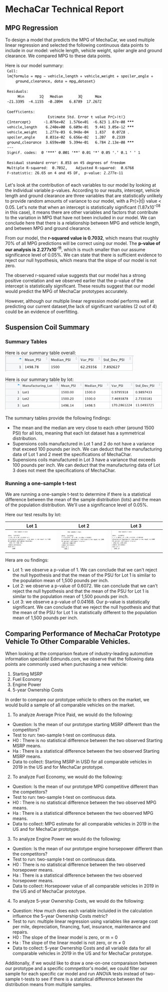# MechaCar Technical Report

## MPG Regression

To design a model that predicts the MPG of MechaCar, we used multiple linear regression and selected the following continuous data points to include in our model: vehicle length, vehicle weight, spiler angle and ground clearance. We compared MPG to these data points.

Here is our model summary: 
![alt text](https://github.com/jbtrahin/R_Analysis/blob/master/Module15_Challenge/screenshots/1_mulitple_linear_regression_outcome.png)

Let's look at the contribution of each variables to our model by looking at the individual variable p-values. According to our results, intercept, vehicle length and ground clearance are three variables that are statistically unlikely to provide random amounts of variance to our model, with a Pr(>|t|) value < 0.05. Let's note that when an intercept is statistically significant (1.87x10<sup>-08</sup> in this case), it means there are other variables and factors that contribute to the variation in MPG that have not been included in our model. We can conclude here that there is a relationship between MPG and vehicle length, and between MPG and ground clearance.

From our model, the **r-squared value is 0.7032**, which means that roughly 70% of all MPG predictions will be correct using our model. The **p-value of our analysis is 2.277x10<sup>-11</sup>**, which is much smaller than our assume significance level of 0.05%. We can state that there is sufficient evidence to reject our null hypothesis, which means that the slope of our model is not zero.

The observed r-squared value suggests that our model has a strong positive correlation and we observed earlier that the p-value of the intercept is statistically significant. These results suggest that our model would predict the MPG of MechaCar prototypes accurately.

However, although our multiple linear regression model performs well at predicting our current dataset,the lack of significant variables (2 out of 4) could be an evidence of overfitting.

## Suspension Coil Summary

### Summary Tables

Here is our summary table overall: 
![alt text](https://github.com/jbtrahin/R_Analysis/blob/master/Module15_Challenge/screenshots/2_summary_statistic_overall.png)

Here is our summary table by lot: 
![alt text](https://github.com/jbtrahin/R_Analysis/blob/master/Module15_Challenge/screenshots/3_summary_statistic_by_lot.png)

The summary tables provide the following findings:
* The mean and the median are very close to each other (around 1500 PSI) for all lots, meaning that each lot dataset has a symmetrical distribution.
* Supensions coils manufactured in Lot 1 and 2 do not have a variance that exceed 100 pounds per inch. We can deduct that the manufacturing data of Lot 1 and 2 meet the specifications of MechaChar.
* Supensions coils manufactured in Lot 3 have a variance that exceeds 100 pounds per inch. We can deduct that the manufacturing data of Lot 3 does not meet the specifications of MechaChar.

### Running a one-sample t-test

We are running a one-sample t-test to determine if there is a statistical difference between
the mean of the sample distribution (lots) and
the mean of the population distribution. We'll use a significance level of 0.05%.

Here our test results by lot:

|     Lot 1      |     Lot 2     |      Lot 3     |
|:-------------: | :-----------: | :------------: |
|![alt text](https://github.com/jbtrahin/R_Analysis/blob/master/Module15_Challenge/screenshots/4_one_sample_t_test_lot1.png) | ![alt text](https://github.com/jbtrahin/R_Analysis/blob/master/Module15_Challenge/screenshots/4_one_sample_t_test_lot2.png) | ![alt text](https://github.com/jbtrahin/R_Analysis/blob/master/Module15_Challenge/screenshots/4_one_sample_t_test_lot3.png)|

Hera are ou findings:
* Lot 1: we observe a p-value of 1. We can conclude that we can't reject the null hypothesis and that the mean of the PSU for Lot 1 is similar to the population mean of 1,500 pounds per inch.
* Lot 2: we observe a p-value of 0.6072. We can conclude that we can't reject the null hypothesis and that the mean of the PSU for Lot 1 is similar to the population mean of 1,500 pounds per inch.
* Lot 3: we observe a p-value of 0.04168. Our p-value is statistically significant. We can conclude that we reject the null hypothesis and that the mean of the PSU for Lot 1 is statistically different to the population mean of 1,500 pounds per inch.

## Comparing Performance of MechaCar Prototype Vehicle To Other Comparable Vehicles.

When looking at the comparison feature of industry-leading automotive information specialist Edmunds.com, we observe that the following data points are commonly used when purchasing a new vehicle:
1. Starting MSRP
2. Fuel Economy
3. Engine Power
4. 5-year Ownership Costs

In order to compare our prototype vehicle to others on the market, we would build a sample of all comparable vehicles on the market.

1. To analyze Average Price Paid, we would do the following:
- Question: Is the mean of our prototype starting MSRP different than the competitors?
- Test to run: two-sample t-test on continuous data.
- H0 : There is no statistical difference between the two observed Starting MSRP means.
- Ha : There is a statistical difference between the two observed Starting MSRP means.
- Data to collect: Starting MSRP in USD for all comparable vehicles in 2019 in the US and for MechaCar prototype.

2. To analyze Fuel Economy, we would do the following:
- Question: Is the mean of our prototype MPG competitive different than the competitors?
- Test to run: two-sample t-test on continuous data.
- H0 : There is no statistical difference between the two observed MPG means.
- Ha : There is a statistical difference between the two observed MPG means.
- Data to collect: MPG estimate for all comparable vehicles in 2019 in the US and for MechaCar prototype.

3. To analyze Engine Power we would do the following:
- Question: Is the mean of our prototype engine horsepower different than the competitors?
- Test to run: two-sample t-test on continuous data.
- H0 : There is no statistical difference between the two observed horsepower means.
- Ha : There is a statistical difference between the two observed horsepower means.
- Data to collect: Horsepower value of all comparable vehicles in 2019 in the US and of MechaCar prototype.

4. To analyze 5-year Ownership Costs, we would do the following:
- Question: How much does each variable incluided in the calculation influence the 5-year Ownership Costs metric?
- Test to run: multiple linear regression using variables like average cost per mile, depreciation, financing, fuel, insurance, maintenance and repairs.
- H0 : The slope of the linear model is zero, or m = 0
- Ha : The slope of the linear model is not zero, or m ≠ 0
- Data to collect: 5-year Ownership Costs and all variable data for all comparable vehicles in 2019 in the US and for MechaCar prototype. 

Addiitonally, if we would like to draw a one-on-one comparaison between our prototype and a specific comnpetitor's model, we could filter our sample for each specific car model and run ANOVA tests instead of two-sample t-tests to see if there is a statistical difference between the distribution means from multiple samples.
